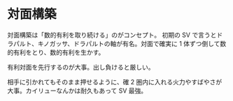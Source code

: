# 対面構築

対面構築は「数的有利を取り続ける」のがコンセプト。
初期の SV で言うとドラパルト、キノガッサ、ドラパルトの軸が有名。対面で確実に 1 体ずつ倒して数的有利をとり、数的有利を生かす。

有利対面を先行するのが大事。出し負けると厳しい。

相手に引かれてもそのまま押せるように、確 2 圏内に入れる火力やすばやさが大事。カイリューなんかは耐久もあって SV 最強。
